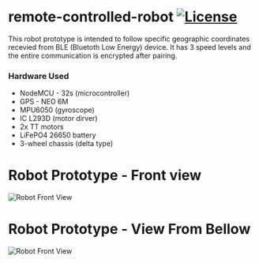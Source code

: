 # remote-controlled-robot [![License](https://img.shields.io/badge/License-Apache%202.0-blue.svg)](https://opensource.org/licenses/Apache-2.0)

This robot prototype is intended to follow specific geographic coordinates recevied from BLE (Bluetoth Low Energy) device. It has 3 speed levels and the entire communication is encrypted after pairing. 
### Hardware Used 
* NodeMCU - 32s (microcontroller)
* GPS - NEO 6M
* MPU6050 (gyroscope) 
* IC L293D (motor dirver)
* 2x TT motors
* LiFePO4 26650 battery
* 3-wheel chassis (delta type)

# Robot Prototype - Front view

![Robot Front View](https://i.ibb.co/Nrm81fX/rc-robot-persie-2-34.png)

# Robot Prototype - View From Bellow

![Robot Front View](https://i.ibb.co/vjTj6g7/rc-robot-persie2-34.png)
